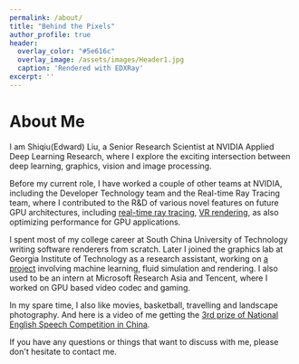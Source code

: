 ```yaml
---
permalink: /about/
title: "Behind the Pixels"
author_profile: true
header:
  overlay_color: "#5e616c"
  overlay_image: /assets/images/Header1.jpg
  caption: 'Rendered with EDXRay'
excerpt: ''
---
```


# About Me

I am Shiqiu(Edward) Liu, a Senior Research Scientist at NVIDIA Applied Deep Learning Research, where I explore the exciting intersection between deep learning, graphics, vision and image processing.

Before my current role, I have worked a couple of other teams at NVIDIA, including the Developer Technology team and the Real-time Ray Tracing team, where I contributed to the R&D of various novel features on future GPU architectures, including [real-time ray tracing](https://www.nvidia.com/en-us/geforce/20-series/rtx/), [VR rendering](https://developer.nvidia.com/vrworks), as also optimizing performance for GPU applications.

I spent most of my college career at South China University of Technology writing software renderers from scratch. Later I joined the graphics lab at Georgia Institute of Technology as a research assistant, working on [a project](https://journals.plos.org/ploscompbiol/article?id=10.1371/journal.pcbi.1004605) involving machine learning, fluid simulation and rendering. I also used to be an intern at Microsoft Research Asia and Tencent, where I worked on GPU based video codec and gaming. 

In my spare time, I also like movies, basketball, travelling and landscape photography. And here is a video of me getting the [3rd prize of National English Speech Competition in China](http://contest.i21st.cn/article/speaking/1061_1.html).

If you have any questions or things that want to discuss with me, please don't hesitate to contact me.